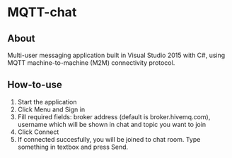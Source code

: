 # MQTT-chat
## About
Multi-user messaging application built in Visual Studio 2015 with C#, using MQTT machine-to-machine (M2M) connectivity protocol.

## How-to-use
1. Start the application 
2. Click Menu and Sign in
3. Fill required fields: broker address (default is broker.hivemq.com), username which will be shown in chat and topic you want to join
4. Click Connect
5. If connected succesfully, you will be joined to chat room. Type something in textbox and press Send. 
